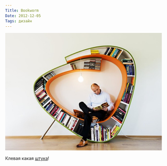 ```yaml
---
Title: Bookworm
Date: 2012-12-05
Tags: дизайн
---
```


![Bookworm-Bookshelf.jpg](images/Bookworm-Bookshelf.jpg)

Клевая какая [штука](http://www.atelier010.nl/projecten/M009_boekenwurm/01.html)!